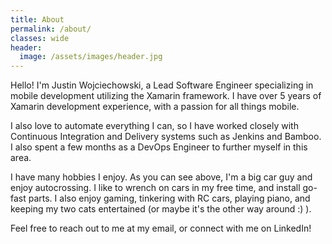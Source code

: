 ```yaml
---
title: About
permalink: /about/
classes: wide
header:
  image: /assets/images/header.jpg
---
```

Hello! I'm Justin Wojciechowski, a Lead Software Engineer specializing in mobile development utilizing the Xamarin framework. I have over 5 years of Xamarin development experience, with a passion for all things mobile.

I also love to automate everything I can, so I have worked closely with Continuous Integration and Delivery systems such as Jenkins and Bamboo. I also spent a few months as a DevOps Engineer to further myself in this area.

I have many hobbies I enjoy. As you can see above, I'm a big car guy and enjoy autocrossing. I like to wrench on cars in my free time, and install go-fast parts. I also enjoy gaming, tinkering with RC cars, playing piano, and keeping my two cats entertained (or maybe it's the other way around :) ).

Feel free to reach out to me at my email, or connect with me on LinkedIn!
